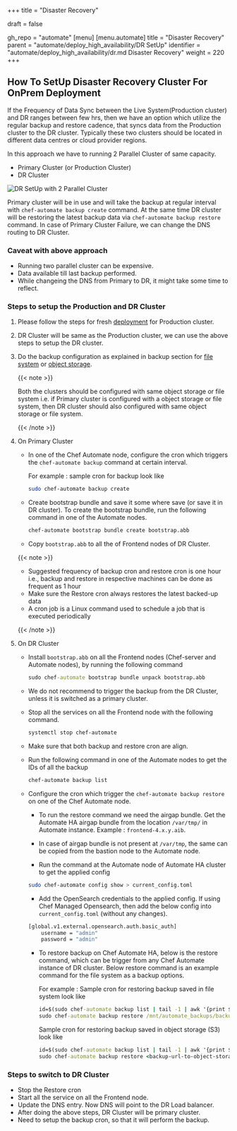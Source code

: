 +++
title = "Disaster Recovery"

draft = false

gh_repo = "automate"
[menu]
  [menu.automate]
    title = "Disaster Recovery"
    parent = "automate/deploy_high_availability/DR SetUp"
    identifier = "automate/deploy_high_availability/dr.md Disaster Recovery"
    weight = 220
+++

## How To SetUp Disaster Recovery Cluster For OnPrem Deployment

If the Frequency of Data Sync between the Live System(Production cluster) and DR ranges between few hrs, then we have an option which utilize the regular backup and restore cadence, that syncs data from the Production cluster to the DR cluster.
Typically these two clusters should be located in different data centres or cloud provider regions.

In this approach we have to running 2 Parallel Cluster of same capacity.

-   Primary Cluster (or Production Cluster)
-   DR Cluster

![DR SetUp with 2 Parallel Cluster](/images/automate/DR-2-cluster.png)

Primary cluster will be in use and will take the backup at regular interval with `chef-automate backup create` command. At the same time DR cluster will be restoring the latest backup data via `chef-automate backup restore` command.
In case of Primary Cluster Failure, we can change the DNS routing to DR Cluster.

### Caveat with above approach

-   Running two parallel cluster can be expensive.
-   Data available till last backup performed.
-   While changeing the DNS from Primary to DR, it might take some time to reflect.

### Steps to setup the Production and DR Cluster

1. Please follow the steps for fresh [deployment](/automate/ha_onprim_deployment_procedure/#Run-these-steps-on-Bastion-Host-Machine) for Production cluster.

1. DR Cluster will be same as the Production cluster, we can use the above steps to setup the DR cluster.

1. Do the backup configuration as explained in backup section for [file system](/automate/ha_backup_restore_prerequisites/#pre-backup-configuration-for-file-system-backup) or [object storage](https://deploy-preview-7425--chef-automate.netlify.app/automate/ha_backup_restore_prerequisites/#pre-backup-configuration-for-object-storage).

    {{< note >}}

    Both the clusters should be configured with same object storage or file system i.e.
    if Primary cluster is configured with a object storage or file system,
    then DR cluster should also configured with same object storage or file system.

    {{< /note >}}

1. On Primary Cluster

    - In one of the Chef Automate node, configure the cron which triggers the `chef-automate backup` command at certain interval.

        For example : sample cron for backup look like

        ```sh
        sudo chef-automate backup create
        ```

    - Create bootstrap bundle and save it some where save (or save it in DR cluster). To create the bootstrap bundle, run the following command in one of the Automate nodes.

        ```sh
        chef-automate bootstrap bundle create bootstrap.abb
        ```

    - Copy `bootstrap.abb` to all the of Frontend nodes of DR Cluster.

    {{< note >}}

    - Suggested frequency of backup cron and restore cron is one hour i.e., backup and restore in respective machines can be done as frequent as 1 hour
    - Make sure the Restore cron always restores the latest backed-up data
    - A cron job is a Linux command used to schedule a job that is executed periodically

    {{< /note >}}

1. On DR Cluster

    - Install `bootstrap.abb` on all the Frontend nodes (Chef-server and Automate nodes), by running the following command

        ```cmd
        sudo chef-automate bootstrap bundle unpack bootstrap.abb
        ```

    - We do not recommend to trigger the backup from the DR Cluster, unless it is switched as a primary cluster.

    - Stop all the services on all the Frontend node with the following command.

        ```sh
        systemctl stop chef-automate
        ```

    - Make sure that both backup and restore cron are align.

    - Run the following command in one of the Automate nodes to get the IDs of all the backup

        ```sh
        chef-automate backup list
        ```

    - Configure the cron which trigger the `chef-automate backup restore` on one of the Chef Automate node.

        - To run the restore command we need the airgap bundle. Get the Automate HA airgap bundle from the location `/var/tmp/` in Automate instance. Example : `frontend-4.x.y.aib`.

        - In case of airgap bundle is not present at `/var/tmp`, the same can be copied from the bastion node to the Automate node.

        - Run the command at the Automate node of Automate HA cluster to get the applied config

        ```bash
        sudo chef-automate config show > current_config.toml
        ```

        - Add the OpenSearch credentials to the applied config. If using Chef Managed Opensearch, then add the below config into `current_config.toml` (without any changes).

        ```bash
        [global.v1.external.opensearch.auth.basic_auth]
            username = "admin"
            password = "admin"
        ```

        - To restore backup on Chef Automate HA, below is the restore command, which can be trigger from any Chef Automate instance of DR cluster. Below restore command is an example command for the file system as a backup options.

            For example : Sample cron for restoring backup saved in file system look like

            ```cmd
            id=$(sudo chef-automate backup list | tail -1 | awk '{print $1}')
            sudo chef-automate backup restore /mnt/automate_backups/backups/$id/ --patch-config current_config.toml --airgap-bundle /var/tmp/frontend-4.x.y.aib --skip-preflight
            ```

            Sample cron for restoring backup saved in object storage (S3) look like

            ```cmd
            id=$(sudo chef-automate backup list | tail -1 | awk '{print $1}')
            sudo chef-automate backup restore <backup-url-to-object-storage>/automate/$id/ --patch-config current_config.toml --airgap-bundle /var/tmp/frontend-4.x.y.aib --skip-preflight --s3-access-key "Access_Key"  --s3-secret-key "Secret_Key"
            ```

### Steps to switch to DR Cluster

-   Stop the Restore cron
-   Start all the service on all the Frontend node.
-   Update the DNS entry. Now DNS will point to the DR Load balancer.
-   After doing the above steps, DR Cluster will be primary cluster.
-   Need to setup the backup cron, so that it will perform the backup.
